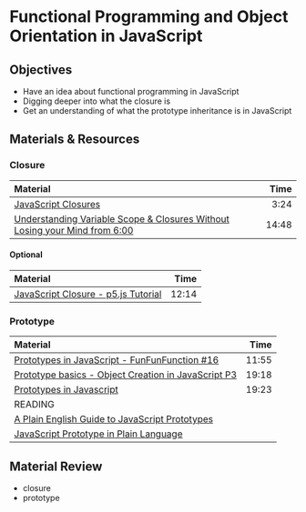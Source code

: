 # Functional Programming and Object Orientation in JavaScript

## Objectives
 - Have an idea about functional programming in JavaScript
 - Digging deeper into what the closure is
 - Get an understanding of what the prototype inheritance is in JavaScript

## Materials & Resources

### Closure
| Material | Time |
|:---------|-----:|
| [JavaScript Closures](https://www.youtube.com/watch?v=R_ZvxMyFSCU) | 3:24 |
| [Understanding Variable Scope & Closures Without Losing your Mind from 6:00](https://youtu.be/iSlSxDNarDY?t=6m1s) | 14:48 |

#### Optional
| Material | Time |
|:---------|-----:|
| [JavaScript Closure - p5.js Tutorial](https://www.youtube.com/watch?v=-jysK0nlz7A) | 12:14 |

### Prototype
| Material | Time |
|:---------|-----:|
| [Prototypes in JavaScript - FunFunFunction #16](https://www.youtube.com/watch?v=riDVvXZ_Kb4) | 11:55 |
| [Prototype basics - Object Creation in JavaScript P3 ](https://www.youtube.com/watch?v=YkoelSTUy7A) | 19:18 |
| [Prototypes in Javascript](https://www.youtube.com/watch?v=hS_WqkyUah8) | 19:23 |
| READING |  |
| [A Plain English Guide to JavaScript Prototypes](http://sporto.github.io/blog/2013/02/22/a-plain-english-guide-to-javascript-prototypes/) |  |
| [JavaScript Prototype in Plain Language](http://javascriptissexy.com/javascript-prototype-in-plain-detailed-language/) |  |


## Material Review
 - closure
 - prototype
